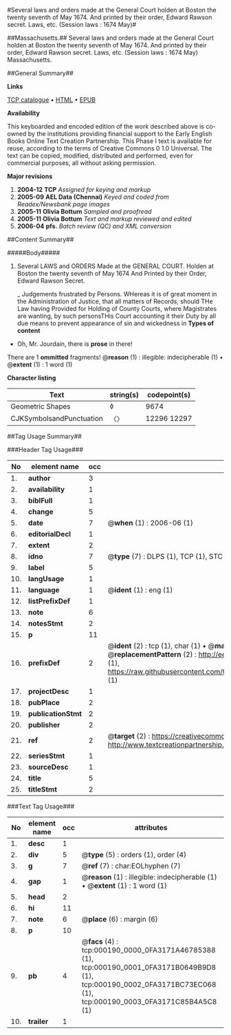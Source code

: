 #Several laws and orders made at the General Court holden at Boston the twenty seventh of May 1674. And printed by their order, Edward Rawson secret. Laws, etc. (Session laws : 1674 May)#

##Massachusetts.##
Several laws and orders made at the General Court holden at Boston the twenty seventh of May 1674. And printed by their order, Edward Rawson secret.
Laws, etc. (Session laws : 1674 May)
Massachusetts.

##General Summary##

**Links**

[TCP catalogue](http://www.ota.ox.ac.uk/tcp/)  • 
[HTML](http://tei.it.ox.ac.uk/tcp/Texts-HTML/free/N00/N00135.html)  • 
[EPUB](http://tei.it.ox.ac.uk/tcp/Texts-EPUB/free/N00/N00135.epub)

**Availability**

This keyboarded and encoded edition of the
	       work described above is co-owned by the institutions
	       providing financial support to the Early English Books
	       Online Text Creation Partnership. This Phase I text is
	       available for reuse, according to the terms of Creative
	       Commons 0 1.0 Universal. The text can be copied,
	       modified, distributed and performed, even for
	       commercial purposes, all without asking permission.

**Major revisions**

1. __2004-12__ __TCP__ *Assigned for keying and markup*
1. __2005-09__ __AEL Data (Chennai)__ *Keyed and coded from Readex/Newsbank page images*
1. __2005-11__ __Olivia Bottum__ *Sampled and proofread*
1. __2005-11__ __Olivia Bottum__ *Text and markup reviewed and edited*
1. __2006-04__ __pfs.__ *Batch review (QC) and XML conversion*

##Content Summary##

#####Body#####

1. Several LAWS and ORDERS Made at the GENERAL COURT. Holden at Boston the twenty seventh of May 1674 And Printed by their Order, Edward Rawson Secret.

    _ Judgements frustrated by Persons.
WHereas it is of great moment in the Administration of Justice, that all matters of Records, should THe Law having Provided for Holding of County Courts, where Magistrates are wanting, by such personsTHis Court accounting it their Duty by all due means to prevent appearance of sin and wickedness in 
**Types of content**

  * Oh, Mr. Jourdain, there is **prose** in there!

There are 1 **ommitted** fragments! 
 @__reason__ (1) : illegible: indecipherable (1)  •  @__extent__ (1) : 1 word (1)

**Character listing**


|Text|string(s)|codepoint(s)|
|---|---|---|
|Geometric Shapes|◊|9674|
|CJKSymbolsandPunctuation|〈〉|12296 12297|

##Tag Usage Summary##

###Header Tag Usage###

|No|element name|occ|attributes|
|---|---|---|---|
|1.|__author__|3||
|2.|__availability__|1||
|3.|__biblFull__|1||
|4.|__change__|5||
|5.|__date__|7| @__when__ (1) : 2006-06 (1)|
|6.|__editorialDecl__|1||
|7.|__extent__|2||
|8.|__idno__|7| @__type__ (7) : DLPS (1), TCP (1), STC (2), NOTIS (1), IMAGE-SET (1), EVANS-CITATION (1)|
|9.|__label__|5||
|10.|__langUsage__|1||
|11.|__language__|1| @__ident__ (1) : eng (1)|
|12.|__listPrefixDef__|1||
|13.|__note__|6||
|14.|__notesStmt__|2||
|15.|__p__|11||
|16.|__prefixDef__|2| @__ident__ (2) : tcp (1), char (1)  •  @__matchPattern__ (2) : ([0-9\-]+):([0-9IVX]+) (1), (.+) (1)  •  @__replacementPattern__ (2) : http://eebo.chadwyck.com/downloadtiff?vid=$1&page=$2 (1), https://raw.githubusercontent.com/textcreationpartnership/Texts/master/tcpchars.xml#$1 (1)|
|17.|__projectDesc__|1||
|18.|__pubPlace__|2||
|19.|__publicationStmt__|2||
|20.|__publisher__|2||
|21.|__ref__|2| @__target__ (2) : https://creativecommons.org/publicdomain/zero/1.0/ (1), http://www.textcreationpartnership.org/docs/. (1)|
|22.|__seriesStmt__|1||
|23.|__sourceDesc__|1||
|24.|__title__|5||
|25.|__titleStmt__|2||


###Text Tag Usage###

|No|element name|occ|attributes|
|---|---|---|---|
|1.|__desc__|1||
|2.|__div__|5| @__type__ (5) : orders (1), order (4)|
|3.|__g__|7| @__ref__ (7) : char:EOLhyphen (7)|
|4.|__gap__|1| @__reason__ (1) : illegible: indecipherable (1)  •  @__extent__ (1) : 1 word (1)|
|5.|__head__|2||
|6.|__hi__|11||
|7.|__note__|6| @__place__ (6) : margin (6)|
|8.|__p__|10||
|9.|__pb__|4| @__facs__ (4) : tcp:000190_0000_0FA3171A46785388 (1), tcp:000190_0001_0FA3171B0649B9D8 (1), tcp:000190_0002_0FA3171BC73EC068 (1), tcp:000190_0003_0FA3171C85B4A5C8 (1)|
|10.|__trailer__|1||
